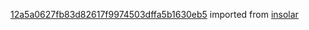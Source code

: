[12a5a0627fb83d82617f9974503dffa5b1630eb5](https://github.com/insolar/insolar/commit/12a5a0627fb83d82617f9974503dffa5b1630eb5) imported from [insolar](https://github.com/insolar/insolar)
